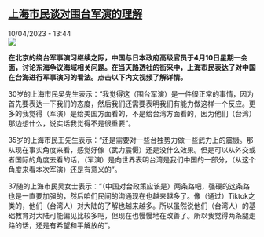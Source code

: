 <!--1681128903000-->
[上海市民谈对围台军演的理解](https://www.rfi.fr/cn/%E4%B8%AD%E5%9B%BD/20230410-%E4%B8%8A%E6%B5%B7%E5%B8%82%E6%B0%91%E8%B0%88%E5%AF%B9%E5%9B%B4%E5%8F%B0%E5%86%9B%E6%BC%94%E7%9A%84%E7%90%86%E8%A7%A3)
------

<div>10/04/2023 - 13:44</div><img src="https://s.rfi.fr/media/display/aeee80d8-d792-11ed-a0b7-005056a90284/w:1280/p:16x9/Capture-1532.JPG"><p><strong>在北京的绕台军事演习继续之际，中国与日本政府高级官员于4月10日星期一会面，讨论东海争议海域相关问题。在当天路透社的街采中，上海市民表达了对中国在台海进行军事演习的看法。点击以下内文视频了解详情。                    </strong></p><div><p>30岁的上海市民吴先生表示：“我觉得这（围台军演）是一件很正常的事情，因为首先要表达一下我们的态度，然后我们还需要表明我们有能力做这样一个反应。更多的我觉得（军演）是给美国方面看的，不是给台湾方面看的，因为他们（台湾）那边想什么，说实话我觉得不是很重要”。</p><p>35岁的上海市民王先生表示：“还是需要对一些台独势力做一些武力上的震慑。那从现在事实角度来看，感觉好像（武力震慑）还是没什么效果。但是可以从外交或者国际的角度去看的话，（军演）是向世界表明台湾是我们中国的一部分，（从这个角度来看本次军演）还是有意义的”。</p><p>37随的上海市民吴女士表示：“（中国对台政策应该是）两条路吧，强硬的这条路也是一直要加强的，然后咱们民间的沟通现在也越来越多了。像（通过）Tiktok之类的，他们（台湾人）对大陆的了解也越来越多。所以虽然说他们（台湾人）的基础教育对大陆可能偏见比较多吧，但现在也慢慢地在改善了。所以我觉得两条腿走路的话，还是有希望和平解放的”。</p><div data-selfpromo-newsletter></div><div data-selfpromo-app></div></div>
